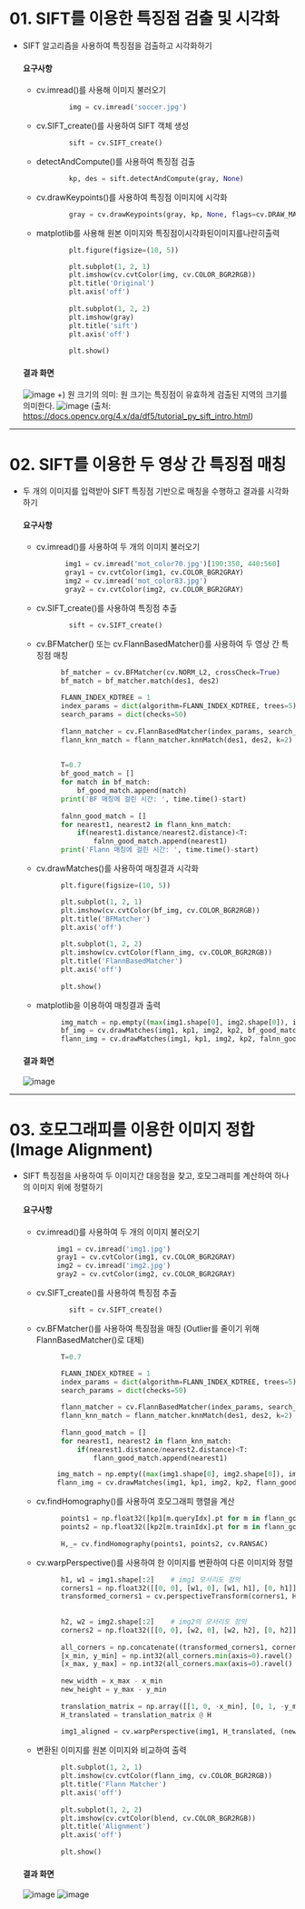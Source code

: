 # 01.  SIFT를 이용한 특징점 검출 및 시각화

- SIFT 알고리즘을 사용하여 특징점을 검출하고 시각화하기

    #### 요구사항
    - cv.imread()를 사용해 이미지 불러오기
      ```python
              img = cv.imread('soccer.jpg')
      ```
    - cv.SIFT_create()를 사용하여 SIFT 객체 생성
      ```python
              sift = cv.SIFT_create()
      ```
    - detectAndCompute()를 사용하여 특징점 검출
      ```python
              kp, des = sift.detectAndCompute(gray, None)    
      ```
    - cv.drawKeypoints()를 사용하여 특징점 이미지에 시각화
      ```python
              gray = cv.drawKeypoints(gray, kp, None, flags=cv.DRAW_MATCHES_FLAGS_DRAW_RICH_KEYPOINTS)    # 특징점을 이미지에 시각화
      ```
    - matplotlib를 사용해 원본 이미지와 특징점이시각화된이미지를나란히출력
      ```python
              plt.figure(figsize=(10, 5))

              plt.subplot(1, 2, 1)
              plt.imshow(cv.cvtColor(img, cv.COLOR_BGR2RGB))
              plt.title('Original')
              plt.axis('off')
              
              plt.subplot(1, 2, 2)
              plt.imshow(gray)
              plt.title('sift')
              plt.axis('off')
              
              plt.show()
      ```
          
  #### 결과 화면
  ![image](https://github.com/user-attachments/assets/0e5138a2-633b-4a8a-8d69-e05b1798c0f9)
  +) 원 크기의 의미: 원 크기는 특징점이 유효하게 검출된 지역의 크기를 의미한다.
  ![image](https://github.com/user-attachments/assets/5a6db344-4972-4e24-80be-aa6d4738829c)
  (출처: https://docs.opencv.org/4.x/da/df5/tutorial_py_sift_intro.html)

  


---
      
# 02. SIFT를 이용한 두 영상 간 특징점 매칭

- 두 개의 이미지를 입력받아 SIFT 특징점 기반으로 매칭을 수행하고 결과를 시각화하기

    #### 요구사항
    - cv.imread()를 사용하여 두 개의 이미지 불러오기
       ```python
              img1 = cv.imread('mot_color70.jpg')[190:350, 440:560]
              gray1 = cv.cvtColor(img1, cv.COLOR_BGR2GRAY)
              img2 = cv.imread('mot_color83.jpg')
              gray2 = cv.cvtColor(img2, cv.COLOR_BGR2GRAY)
       ```
    - cv.SIFT_create()를 사용하여 특징점 추출
      ```python
              sift = cv.SIFT_create()
      ```
    - cv.BFMatcher() 또는 cv.FlannBasedMatcher()를 사용하여 두 영상 간 특징점 매칭
      ```python
            bf_matcher = cv.BFMatcher(cv.NORM_L2, crossCheck=True)
            bf_match = bf_matcher.match(des1, des2)
            
            FLANN_INDEX_KDTREE = 1
            index_params = dict(algorithm=FLANN_INDEX_KDTREE, trees=5)
            search_params = dict(checks=50)
            
            flann_matcher = cv.FlannBasedMatcher(index_params, search_params)    # FlannBasedMatcher() 사용
            flann_knn_match = flann_matcher.knnMatch(des1, des2, k=2)
            
            
            T=0.7
            bf_good_match = []
            for match in bf_match:
                bf_good_match.append(match)
            print('BF 매칭에 걸린 시간: ', time.time()-start)
            
            falnn_good_match = []
            for nearest1, nearest2 in flann_knn_match:
                if(nearest1.distance/nearest2.distance)<T:
                    falnn_good_match.append(nearest1)
            print('Flann 매칭에 걸린 시간: ', time.time()-start)
    - cv.drawMatches()를 사용하여 매칭결과 시각화
      ```python
            plt.figure(figsize=(10, 5))

            plt.subplot(1, 2, 1)
            plt.imshow(cv.cvtColor(bf_img, cv.COLOR_BGR2RGB))
            plt.title('BFMatcher')
            plt.axis('off')
            
            plt.subplot(1, 2, 2)
            plt.imshow(cv.cvtColor(flann_img, cv.COLOR_BGR2RGB))
            plt.title('FlannBasedMatcher')
            plt.axis('off')
            
            plt.show()
      ```
    - matplotlib을 이용하여 매칭결과 출력
      ```python
            img_match = np.empty((max(img1.shape[0], img2.shape[0]), img1.shape[1]+img2.shape[1], 3), dtype=np.uint8)
            bf_img = cv.drawMatches(img1, kp1, img2, kp2, bf_good_match, img_match, flags=cv.DrawMatchesFlags_NOT_DRAW_SINGLE_POINTS)
            flann_img = cv.drawMatches(img1, kp1, img2, kp2, falnn_good_match, img_match, flags=cv.DrawMatchesFlags_NOT_DRAW_SINGLE_POINTS)

      ```


  #### 결과 화면
  ![image](https://github.com/user-attachments/assets/591de309-06f5-44a7-a597-5b37b3b21356)



---
      
# 03. 호모그래피를 이용한 이미지 정합(Image Alignment)

- SIFT 특징점을 사용하여 두 이미지간 대응점을 찾고, 호모그래피를 계산하여 하나의 이미지 위에 정렬하기

    #### 요구사항
    - cv.imread()를 사용하여 두 개의 이미지 불러오기
       ```python
            img1 = cv.imread('img1.jpg')
            gray1 = cv.cvtColor(img1, cv.COLOR_BGR2GRAY)
            img2 = cv.imread('img2.jpg')
            gray2 = cv.cvtColor(img2, cv.COLOR_BGR2GRAY)
       ```
    - cv.SIFT_create()를 사용하여 특징점 추출
      ```python
              sift = cv.SIFT_create()
      ```
    - cv.BFMatcher()를 사용하여 특징점을 매칭 (Outlier를 줄이기 위해 FlannBasedMatcher()로 대체)
      ```python
            T=0.7
      
            FLANN_INDEX_KDTREE = 1
            index_params = dict(algorithm=FLANN_INDEX_KDTREE, trees=5)
            search_params = dict(checks=50)
            
            flann_matcher = cv.FlannBasedMatcher(index_params, search_params)    # FlannBasedMatcher() 사용
            flann_knn_match = flann_matcher.knnMatch(des1, des2, k=2)
            
            flann_good_match = []
            for nearest1, nearest2 in flann_knn_match:
                if(nearest1.distance/nearest2.distance)<T:
                    flann_good_match.append(nearest1)

           img_match = np.empty((max(img1.shape[0], img2.shape[0]), img1.shape[1]+img2.shape[1], 3), dtype=np.uint8)
           flann_img = cv.drawMatches(img1, kp1, img2, kp2, flann_good_match, img_match, flags=cv.DrawMatchesFlags_NOT_DRAW_SINGLE_POINTS)

      ```
    - cv.findHomography()를 사용하여 호모그래피 행렬을 계산
      ```python
            points1 = np.float32([kp1[m.queryIdx].pt for m in flann_good_match])
            points2 = np.float32([kp2[m.trainIdx].pt for m in flann_good_match])
            
            H,_= cv.findHomography(points1, points2, cv.RANSAC)
      ```
    - cv.warpPerspective()를 사용하여 한 이미지를 변환하여 다른 이미지와 정렬
      ```python
            h1, w1 = img1.shape[:2]    # img1 모서리도 정의
            corners1 = np.float32([[0, 0], [w1, 0], [w1, h1], [0, h1]]).reshape(-1, 1, 2)
            transformed_corners1 = cv.perspectiveTransform(corners1, H)
            
            
            h2, w2 = img2.shape[:2]    # img2의 모서리도 정의
            corners2 = np.float32([[0, 0], [w2, 0], [w2, h2], [0, h2]]).reshape(-1, 1, 2)
            
            all_corners = np.concatenate((transformed_corners1, corners2), axis=0)
            [x_min, y_min] = np.int32(all_corners.min(axis=0).ravel() - 10)
            [x_max, y_max] = np.int32(all_corners.max(axis=0).ravel() + 10)
            
            new_width = x_max - x_min
            new_height = y_max - y_min
            
            translation_matrix = np.array([[1, 0, -x_min], [0, 1, -y_min], [0, 0, 1]]) 
            H_translated = translation_matrix @ H
            
            img1_aligned = cv.warpPerspective(img1, H_translated, (new_width, new_height))

      ```
    - 변환된 이미지를 원본 이미지와 비교하여 출력
      ```python
            plt.subplot(1, 2, 1)
            plt.imshow(cv.cvtColor(flann_img, cv.COLOR_BGR2RGB))
            plt.title('Flann Matcher')
            plt.axis('off')
            
            plt.subplot(1, 2, 2)
            plt.imshow(cv.cvtColor(blend, cv.COLOR_BGR2RGB))
            plt.title('Alignment')
            plt.axis('off')
            
            plt.show()

      ```


  #### 결과 화면
  ![image](https://github.com/user-attachments/assets/54086277-e4ee-4dd3-aca2-29961c401809)
  ![image](https://github.com/user-attachments/assets/62c911ac-9595-4b95-923c-2e35602b7d3e)


